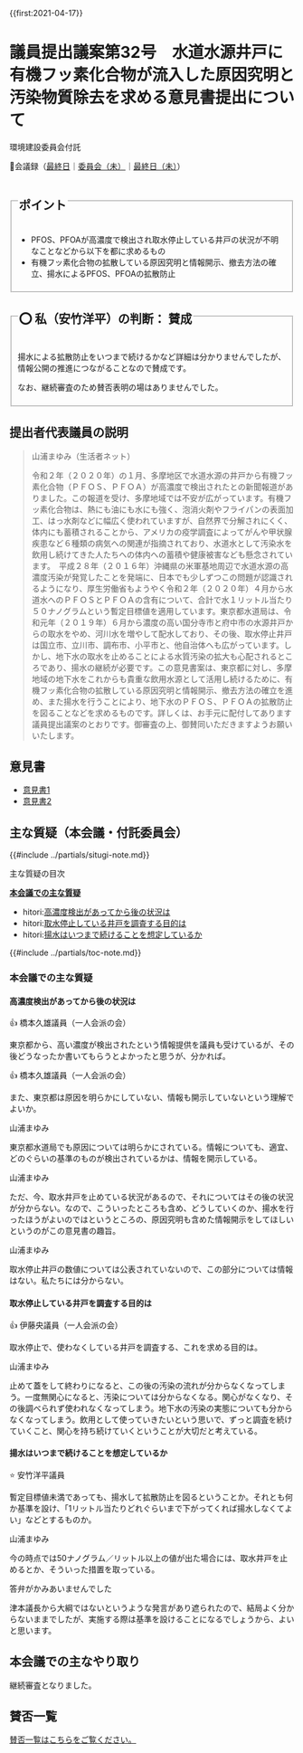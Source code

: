 {{first:2021-04-17}}

# 議員提出議案第32号　水道水源井戸に有機フッ素化合物が流入した原因究明と汚染物質除去を求める意見書提出について

<i class="fa fa-gavel" aria-hidden="true"></i> 環境建設委員会付託

<p class="read-kaigiroku">📄会議録（<a href="https://ssp.kaigiroku.net/tenant/kodaira/SpMinuteView.html?council_id=1201&schedule_id=7&minute_id=217&is_search=true">最終日</a>｜<a href="https://ssp.kaigiroku.net/tenant/kodaira/SpTop.html">委員会（未）</a>｜<a href="https://ssp.kaigiroku.net/tenant/kodaira/SpTop.html">最終日（未）</a>）</p>

<fieldset class="pnt">
  <legend><h2>ポイント</h2></legend>

- PFOS、PFOAが高濃度で検出され取水停止している井戸の状況が不明なことなどから以下を都に求めるもの
- 有機フッ素化合物の拡散している原因究明と情報開示、撤去方法の確立、揚水によるPFOS、PFOAの拡散防止

</fieldset>

<fieldset class="sanpi">
  <legend>
    <h2>⭕️ 私（安竹洋平）の判断： 賛成</h2>
  </legend>

揚水による拡散防止をいつまで続けるかなど詳細は分かりませんでしたが、情報公開の推進につながることなので賛成です。

なお、継続審査のため賛否表明の場はありませんでした。

</fieldset>

## 提出者代表議員の説明

> 山浦まゆみ（生活者ネット）
>
> 令和２年（２０２０年）の１月、多摩地区で水道水源の井戸から有機フッ素化合物（ＰＦＯＳ、ＰＦＯＡ）が高濃度で検出されたとの新聞報道がありました。この報道を受け、多摩地域では不安が広がっています。有機フッ素化合物は、熱にも油にも水にも強く、泡消火剤やフライパンの表面加工、はっ水剤などに幅広く使われていますが、自然界で分解されにくく、体内にも蓄積されることから、アメリカの疫学調査によってがんや甲状腺疾患など６種類の病気への関連が指摘されており、水道水として汚染水を飲用し続けてきた人たちへの体内への蓄積や健康被害なども懸念されています。　平成２８年（２０１６年）沖縄県の米軍基地周辺で水道水源の高濃度汚染が発覚したことを発端に、日本でも少しずつこの問題が認識されるようになり、厚生労働省もようやく令和２年（２０２０年）４月から水道水へのＰＦＯＳとＰＦＯＡの含有について、合計で水１リットル当たり５０ナノグラムという暫定目標値を適用しています。東京都水道局は、令和元年（２０１９年）６月から濃度の高い国分寺市と府中市の水源井戸からの取水をやめ、河川水を増やして配水しており、その後、取水停止井戸は国立市、立川市、調布市、小平市と、他自治体へも広がっています。しかし、地下水の取水を止めることによる水質汚染の拡大も心配されるところであり、揚水の継続が必要です。この意見書案は、東京都に対し、多摩地域の地下水をこれからも貴重な飲用水源として活用し続けるために、有機フッ素化合物の拡散している原因究明と情報開示、撤去方法の確立を進め、また揚水を行うことにより、地下水のＰＦＯＳ、ＰＦＯＡの拡散防止を図ることなどを求めるものです。詳しくは、お手元に配付してあります議員提出議案のとおりです。御審査の上、御賛同いただきますようお願いいたします。

## 意見書

- [意見書1](https://ssp.kaigiroku.net/tenant/kodaira/SpMaterial.html?tenant_id=165&power_user=false&view_years=&council_id=1202&schedule_id=86&minute_id=1&is_search=true)
- [意見書2](https://ssp.kaigiroku.net/tenant/kodaira/SpMaterial.html?tenant_id=165&power_user=false&view_years=&council_id=1202&schedule_id=94&minute_id=1&is_search=true)

<div class="situgi">

## 主な質疑（本会議・付託委員会）
{{#include ../partials/situgi-note.md}}

<div class="toc">

主な質疑の目次

**[本会議での主な質疑](#本会議での主な質疑)**

- hitori:[高濃度検出があってから後の状況は](#高濃度検出があってから後の状況は)
- hitori:[取水停止している井戸を調査する目的は](#取水停止している井戸を調査する目的は)
- hitori:[揚水はいつまで続けることを想定しているか](#揚水はいつまで続けることを想定しているか)

{{#include ../partials/toc-note.md}}

</div>


### 本会議での主な質疑

#### 高濃度検出があってから後の状況は

<div class="balloon bl-left">👍 橋本久雄議員（一人会派の会）<br><div>

東京都から、高い濃度が検出されたという情報提供を議員も受けているが、その後どうなったか書いてもらうとよかったと思うが、分かれば。

</div></div>

<div class="balloon bl-left">👍 橋本久雄議員（一人会派の会）<br><div>

また、東京都は原因を明らかにしていない、情報も開示していないという理解でよいか。

</div></div>

<div class="balloon bl-right">山浦まゆみ<br><div>

東京都水道局でも原因については明らかにされている。情報についても、適宜、どのぐらいの基準のものが検出されているかは、情報を開示している。

</div></div>

<div class="balloon bl-right">山浦まゆみ<br><div>

ただ、今、取水井戸を止めている状況があるので、それについてはその後の状況が分からない。なので、こういったところも含め、どうしていくのか、揚水を行ったほうがよいのではというところの、原因究明も含めた情報開示をしてほしいというのがこの意見書の趣旨。

</div></div>

<div class="balloon bl-right">山浦まゆみ<br><div>

取水停止井戸の数値については公表されていないので、この部分については情報はない。私たちには分からない。

</div></div>

#### 取水停止している井戸を調査する目的は

<div class="balloon bl-left">👍 伊藤央議員（一人会派の会）<br><div>

取水停止で、使わなくしている井戸を調査する、これを求める目的は。

</div></div>

<div class="balloon bl-right">山浦まゆみ<br><div>

止めて蓋をして終わりになると、この後の汚染の流れが分からなくなってしまう。一度無関心になると、汚染については分からなくなる。関心がなくなり、その後調べられず使われなくなってしまう。地下水の汚染の実態についても分からなくなってしまう。飲用として使っていきたいという思いで、ずっと調査を続けていくこと、関心を持ち続けていくということが大切だと考えている。

</div></div>

#### 揚水はいつまで続けることを想定しているか

<div class="balloon bl-left"><span class="yasutake">⭐️ 安竹洋平議員</span><br><div>

暫定目標値未満であっても、揚水して拡散防止を図るということか。それとも何か基準を設け、「1リットル当たりどれぐらいまで下がってくれば揚水しなくてよい」などとするものか。

</div></div>

<div class="balloon bl-right">山浦まゆみ<br><div>

今の時点では50ナノグラム／リットル以上の値が出た場合には、取水井戸を止めるとか、そういった措置を取っている。

</div></div>

<div class="balloon bl-left bl-tips"><div>

答弁がかみあいませんでした

津本議長から大綱ではないというような発言があり遮られたので、結局よく分からないままでしたが、実施する際は基準を設けることになるでしょうから、よいと思います。

</div></div>


</div>

## 本会議での主なやり取り

継続審査となりました。


## 賛否一覧
[賛否一覧はこちらをご覧ください。](../kekka-ichiran.md#賛否)

